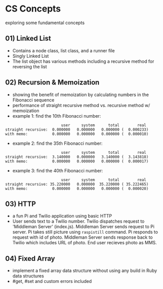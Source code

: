 # CS Concepts
exploring some fundamental concepts

## 01) Linked List
* Contains a node class, list class, and a runner file
* Singly Linked List
* The list object has various methods including a recursive method for reversing the list

## 02) Recursion & Memoization
* showing the benefit of memoization by calculating numbers in the Fibonacci sequence
* performance of straight recursive method vs. recursive method w/ memoization
* example 1: find the 10th Fibonacci number:
```
                         user     system      total        real
straight recursive:  0.000000   0.000000   0.000000 (  0.000233)
with memo:           0.000000   0.000000   0.000000 (  0.000010)

```
* example 2: find the 35th Fibonacci number:
```
                         user     system      total        real
straight recursive:  3.140000   0.000000   3.140000 (  3.143818)
with memo:           0.000000   0.000000   0.000000 (  0.000017)

```
* example 3: find the 40th Fibonacci number:
```
                         user     system      total        real
straight recursive: 35.220000   0.000000  35.220000 ( 35.222465)
with memo:           0.000000   0.000000   0.000000 (  0.000020)
```

## 03) HTTP
* a fun Pi and Twilio application using basic HTTP
* User sends text to a Twilio number.  Twilio dispatches request to 'Middleman Server' (index.js).  Middleman Server sends request to Pi server.  Pi takes still picture using `raspistill` command.  Pi responds to request with id of photo.  Middleman Server sends response back to Twilio which includes URL of photo.  End user recieves photo as MMS.

## 04) Fixed Array
* implement a fixed array data structure without using any build in Ruby data structures
* #get, #set and custom errors included

